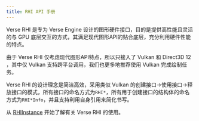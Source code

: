 ```yaml
---
title: RHI API 手册
---
```


Verse RHI 是专为 Verse Engine 设计的图形硬件接口，目的是提供高性能且灵活的与 GPU 底层交互的方式，其满足现代图形API的贴合底层，充分利用硬件性能的特点。

由于 Verse RHI 仅考虑现代图形API特点，所以只接入了 Vulkan 和 Direct3D 12 ，其中仅 Vulkan 支持跨平台调用，我们也更多地推荐使用 Vulkan 完成绘制任务。

Verse RHI 的设计理念是简洁高效，采用类似 Vulkan 的创建接口->使用接口->释放接口的模式，所有接口的命名方式为`RHI*`，所有用于创建接口的结构体的命名方式为`RHI*Info`，并且支持利用自身引用来简化书写。

从 [RHIInstance](RHIInstance.md) 开始了解有关 Verse RHI 的使用。